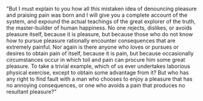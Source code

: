 "But I must explain to you how all this mistaken idea of denouncing pleasure and praising pain was born and I will give 
you a complete account of the system, and expound the actual teachings of the great explorer of the truth, 
the master-builder of human happiness. No one rejects, dislikes, or avoids pleasure itself, because it is pleasure, 
but because those who do not know how to pursue pleasure rationally encounter consequences that are extremely painful. 
Nor again is there anyone who loves or pursues or desires to obtain pain of itself, because it is pain, but because occasionally 
circumstances occur in which toil and pain can procure him some great pleasure. To take a trivial example, which of us ever 
undertakes laborious physical exercise, except to obtain some advantage from it? But who has any right to find fault with a 
man who chooses to enjoy a pleasure that has no annoying consequences, or one who avoids a 
pain that produces no resultant pleasure?"